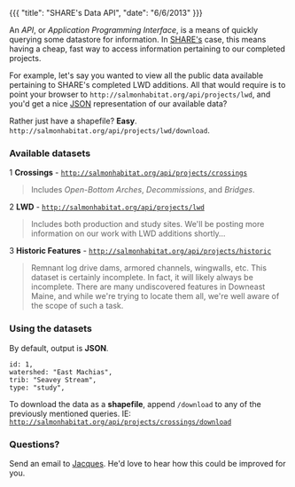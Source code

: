 {{{
	"title": "SHARE's Data API",
	"date": "6/6/2013"
}}}

An _API_, or _Application Programming Interface_, is a means of quickly querying some datastore for information. In [SHARE's](http://salmonhabitat.org) case, this means having a cheap, fast way to access information pertaining to our completed projects.

For example, let's say you wanted to view all the public data available pertaining to SHARE's completed LWD additions. All that would require is to point your browser to `http://salmonhabitat.org/api/projects/lwd`, and you'd get a nice [JSON](http://www.json.org/) representation of our available data?

Rather just have a shapefile? **Easy**. `http://salmonhabitat.org/api/projects/lwd/download`.

### Available datasets

1 **Crossings** - [`http://salmonhabitat.org/api/projects/crossings`](http://salmonhabitat.org/api/projects/crossings)

> Includes _Open-Bottom Arches_, _Decommissions_, and _Bridges_.

2 **LWD** - [`http://salmonhabitat.org/api/projects/lwd`](http://salmonhabitat.org/api/projects/lwd)

> Includes both production and study sites. We'll be posting more information on our work with LWD additions shortly…
	
3 **Historic Features** - [`http://salmonhabitat.org/api/projects/historic`](http://salmonhabitat.org/api/projects/historic)

> Remnant log drive dams, armored channels, wingwalls, etc. This dataset is certainly incomplete. In fact, it will likely always be incomplete. There are many undiscovered features in Downeast Maine, and while we're trying to locate them all, we're well aware of the scope of such a task.

### Using the datasets

By default, output is **JSON**.

```
id: 1,
watershed: "East Machias",
trib: "Seavey Stream",
type: "study",
```

To download the data as a **shapefile**, append `/download` to any of the previously mentioned queries. IE: [`http://salmonhabitat.org/api/projects/crossings/download`](http://salmonhabitat.org/api/projects/crossings/download)


### Questions?

Send an email to [Jacques](mailto:jacquestardie+api@gmail.com). He'd love to hear how this could be improved for you.

